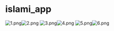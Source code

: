 # islami_app
![1.png](readme_images/1.png)![2.png](readme_images/2.png)
![3.png](readme_images/3.png)![4.png](readme_images/4.png)
![5.png](readme_images/5.png)![6.png](readme_images/6.png)